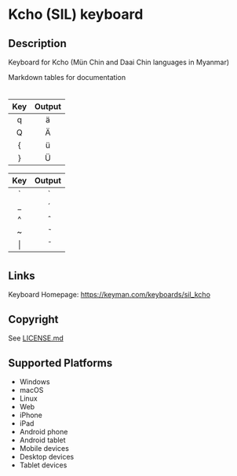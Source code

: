 Kcho (SIL) keyboard
==============

Description
-----------
Keyboard for Kcho (Mün Chin and Daai Chin languages in Myanmar)

Markdown tables for documentation

<p style="font-size: 36px;">

| Key   | Output   |
|:-----:|:--------:|
| q     | &#x00E4; |
| Q     | &#x00C4; |
| {     | &#x00FC; |
| }     | &#x00DC; |


| Key   | Output   |
|:-----:|:--------:|
| `     | &#x0300; |
| _     | &#x0301; |
| ^     | &#x0302; |
| ~     | &#x0303; |
| \|    | &#x0304; |

</p>

Links
-----
Keyboard Homepage: https://keyman.com/keyboards/sil_kcho

Copyright
---------
See [LICENSE.md](LICENSE.md)

Supported Platforms
-------------------
 * Windows
 * macOS
 * Linux
 * Web
 * iPhone
 * iPad
 * Android phone
 * Android tablet
 * Mobile devices
 * Desktop devices
 * Tablet devices

